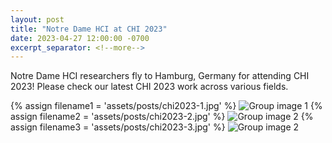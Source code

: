 ```yaml
---
layout: post
title: "Notre Dame HCI at CHI 2023"
date: 2023-04-27 12:00:00 -0700
excerpt_separator: <!--more-->
---
```


Notre Dame HCI researchers fly to Hamburg, Germany for attending CHI 2023! Please check our latest CHI 2023 work across various fields.

{% assign filename1 = 'assets/posts/chi2023-1.jpg' %}
<img src="{{ filename1 | relative_url }}" alt="Group image 1" class="mw-100" style="max-height: 600px">
{% assign filename2 = 'assets/posts/chi2023-2.jpg' %}
<img src="{{ filename2 | relative_url }}" alt="Group image 2" class="mw-100" style="max-height: 600px">
{% assign filename3 = 'assets/posts/chi2023-3.jpg' %}
<img src="{{ filename3 | relative_url }}" alt="Group image 2" class="mw-100" style="max-height: 600px">